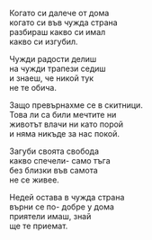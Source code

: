 Когато си далече от дома <br />
когато си във чужда страна <br />
разбираш какво си имал <br />
какво си изгубил.

Чужди радости делиш <br />
на чужди трапези седиш <br />
и знаеш, че никой тук <br />
не те обича.

Защо превърнахме се в скитници. <br />
Това ли са били мечтите ни <br />
животът влачи ни като порой <br />
и няма никъде за нас покой.

Загуби своята свобода <br />
какво спечели- само тъга <br />
без близки във самота <br />
не се живее.

Недей остава в чужда страна <br />
върни се по- добре у дома <br />
приятели имаш, знай <br />
ще те приемат.